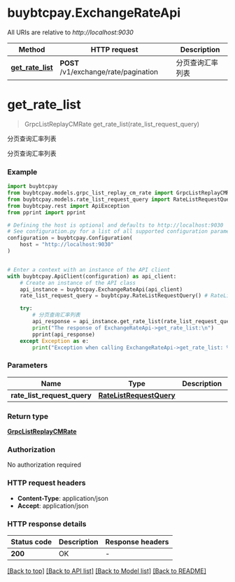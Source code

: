 # buybtcpay.ExchangeRateApi

All URIs are relative to *http://localhost:9030*

Method | HTTP request | Description
------------- | ------------- | -------------
[**get_rate_list**](ExchangeRateApi.md#get_rate_list) | **POST** /v1/exchange/rate/pagination | 分页查询汇率列表


# **get_rate_list**
> GrpcListReplayCMRate get_rate_list(rate_list_request_query)

分页查询汇率列表

分页查询汇率列表

### Example


```python
import buybtcpay
from buybtcpay.models.grpc_list_replay_cm_rate import GrpcListReplayCMRate
from buybtcpay.models.rate_list_request_query import RateListRequestQuery
from buybtcpay.rest import ApiException
from pprint import pprint

# Defining the host is optional and defaults to http://localhost:9030
# See configuration.py for a list of all supported configuration parameters.
configuration = buybtcpay.Configuration(
    host = "http://localhost:9030"
)


# Enter a context with an instance of the API client
with buybtcpay.ApiClient(configuration) as api_client:
    # Create an instance of the API class
    api_instance = buybtcpay.ExchangeRateApi(api_client)
    rate_list_request_query = buybtcpay.RateListRequestQuery() # RateListRequestQuery | 

    try:
        # 分页查询汇率列表
        api_response = api_instance.get_rate_list(rate_list_request_query)
        print("The response of ExchangeRateApi->get_rate_list:\n")
        pprint(api_response)
    except Exception as e:
        print("Exception when calling ExchangeRateApi->get_rate_list: %s\n" % e)
```



### Parameters


Name | Type | Description  | Notes
------------- | ------------- | ------------- | -------------
 **rate_list_request_query** | [**RateListRequestQuery**](RateListRequestQuery.md)|  | 

### Return type

[**GrpcListReplayCMRate**](GrpcListReplayCMRate.md)

### Authorization

No authorization required

### HTTP request headers

 - **Content-Type**: application/json
 - **Accept**: application/json

### HTTP response details

| Status code | Description | Response headers |
|-------------|-------------|------------------|
**200** | OK |  -  |

[[Back to top]](#) [[Back to API list]](../README.md#documentation-for-api-endpoints) [[Back to Model list]](../README.md#documentation-for-models) [[Back to README]](../README.md)

